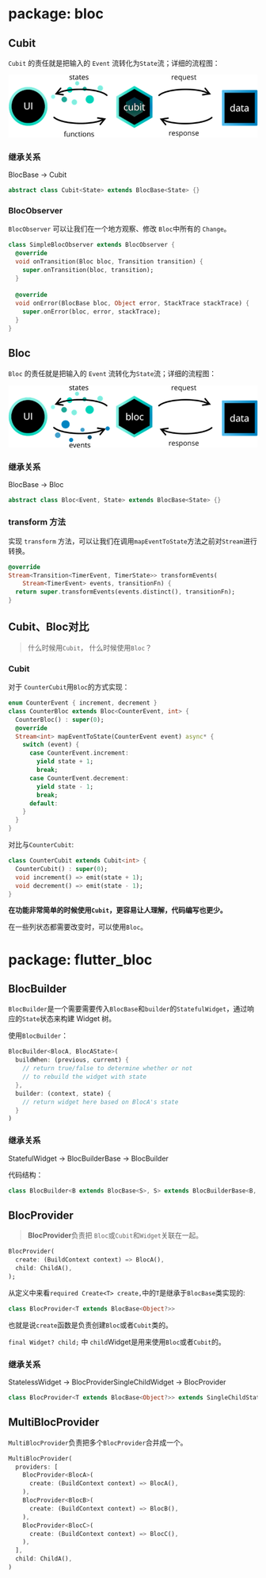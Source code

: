 # package: bloc

## Cubit

`Cubit` 的责任就是把输入的 `Event` 流转化为`State`流；详细的流程图：

<img src="/assets/images/tutorial/state/03.png"/>

### 继承关系

BlocBase -> Cubit

```dart
abstract class Cubit<State> extends BlocBase<State> {}
```

### BlocObserver

`BlocObserver` 可以让我们在一个地方观察、修改 `Bloc`中所有的 `Change`。

```dart
class SimpleBlocObserver extends BlocObserver {
  @override
  void onTransition(Bloc bloc, Transition transition) {
    super.onTransition(bloc, transition);
  }

  @override
  void onError(BlocBase bloc, Object error, StackTrace stackTrace) {
    super.onError(bloc, error, stackTrace);
  }
}
```

## Bloc

`Bloc` 的责任就是把输入的 `Event` 流转化为`State`流；详细的流程图：

<img src="/assets/images/tutorial/state/02.png"/>

### 继承关系

BlocBase -> Bloc

```dart
abstract class Bloc<Event, State> extends BlocBase<State> {}
```

### transform 方法

实现 `transform` 方法，可以让我们在调用`mapEventToState`方法之前对`Stream`进行转换。

```dart
@override
Stream<Transition<TimerEvent, TimerState>> transformEvents(
    Stream<TimerEvent> events, transitionFn) {
  return super.transformEvents(events.distinct(), transitionFn);
}
```

## Cubit、Bloc对比

> 什么时候用`Cubit`， 什么时候使用`Bloc`？

### Cubit

对于 `CounterCubit`用`Bloc`的方式实现：

```dart
enum CounterEvent { increment, decrement }
class CounterBloc extends Bloc<CounterEvent, int> {
  CounterBloc() : super(0);
  @override
  Stream<int> mapEventToState(CounterEvent event) async* {
    switch (event) {
      case CounterEvent.increment:
        yield state + 1;
        break;
      case CounterEvent.decrement:
        yield state - 1;
        break;
      default:
    }
  }
}
```

对比与`CounterCubit`: 

```dart
class CounterCubit extends Cubit<int> {
  CounterCubit() : super(0);
  void increment() => emit(state + 1);
  void decrement() => emit(state - 1);
}
```

**在功能非常简单的时候使用`Cubit`，更容易让人理解，代码编写也更少。**

在一些列状态都需要改变时，可以使用`Bloc`。

# package: flutter_bloc 

## BlocBuilder

`BlocBuilder`是一个需要需要传入`BlocBase`和`builder`的`StatefulWidget`，通过响应的`State`状态来构建 Widget 树。

使用`BlocBuilder`：

```dart
BlocBuilder<BlocA, BlocAState>(
  buildWhen: (previous, current) {
    // return true/false to determine whether or not
    // to rebuild the widget with state
  },
  builder: (context, state) {
    // return widget here based on BlocA's state
  }
)
```

### 继承关系

StatefulWidget -> BlocBuilderBase -> BlocBuilder

代码结构：

```dart
class BlocBuilder<B extends BlocBase<S>, S> extends BlocBuilderBase<B, S> {}
```

## BlocProvider

> **BlocProvider**负责把 `Bloc`或`Cubit`和`Widget`关联在一起。

```dart
BlocProvider(
  create: (BuildContext context) => BlocA(),
  child: ChildA(),
);
```

从定义中来看`required Create<T> create,`中的`T`是继承于`BlocBase`类实现的:

```dart
class BlocProvider<T extends BlocBase<Object?>>
```
也就是说`create`函数是负责创建`Bloc`或者`Cubit`类的。

`final Widget? child;` 中 `child`Widget是用来使用`Bloc`或者`Cubit`的。

### 继承关系

StatelessWidget -> BlocProviderSingleChildWidget -> BlocProvider

```dart
class BlocProvider<T extends BlocBase<Object?>> extends SingleChildStatelessWidget with BlocProviderSingleChildWidget{}
```

## MultiBlocProvider

`MultiBlocProvider`负责把多个`BlocProvider`合并成一个。

```dart
MultiBlocProvider(
  providers: [
    BlocProvider<BlocA>(
      create: (BuildContext context) => BlocA(),
    ),
    BlocProvider<BlocB>(
      create: (BuildContext context) => BlocB(),
    ),
    BlocProvider<BlocC>(
      create: (BuildContext context) => BlocC(),
    ),
  ],
  child: ChildA(),
)
```

































































